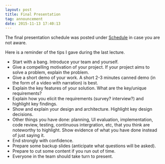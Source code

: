 ```yaml
---
layout: post
title: Final Presentation
tag: announcement
date: 2015-11-13 17:40:13 
---
```


The final presentation schedule was posted under [Schedule](http://nus-mtp.github.io/1516/schedule.html) in case you are not aware.  

Here is a reminder of the tips I gave during the last lecture.

* Start with a bang.  Introduce your team and yourself.
* Give a compelling motivation of your project.  If your project aims to solve a problem, explain the problem.
* Give a short demo of your work.  A short 2-3 minutes canned demo (in the form of a video with narration) is best.
* Explain the key features of your solution.  What are the key/unique requirements?
* Explain how you elicit the requirements (survey? interview?) and highlight key findings.
* Show and explain your design and architecture.  Highlight key design decisions.
* Other things you have done: planning, UI evaluation, implementation, code review, testing, continuous intergration, etc, that you think are noteworthy to highlight.  Show evidence of what you have done instead of just saying it.
* End strongly with confidence.
* Prepare some backup slides (anticipate what questions will be asked).  
* Prepare to cut some content if you run out of time.
* Everyone in the team should take turn to present.
